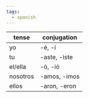 ```yaml
---
tags:
  - spanish
---
```


| tense    | conjugation  |
| -------- | ------------ |
| yo       | -é, -í       |
| tu       | -aste, -iste |
| el/ella  | -ó, -ió      |
| nosotros | -amos, -imos |
| ellos    | -aron, -eron |

